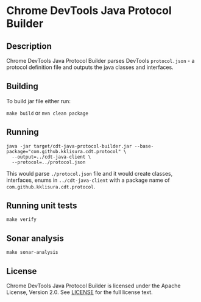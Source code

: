 # Chrome DevTools Java Protocol Builder

## Description

Chrome DevTools Java Protocol Builder parses DevTools `protocol.json` - a protocol definition file and outputs the java classes and interfaces.
 
## Building

To build jar file either run:

`make build` or `mvn clean package`

## Running

```
java -jar target/cdt-java-protocol-builder.jar --base-package="com.github.kklisura.cdt.protocol" \
  --output=../cdt-java-client \
  --protocol=../protocol.json
```

This would parse `./protocol.json` file and it would create classes, interfaces, enums in `../cdt-java-client` with a package name of `com.github.kklisura.cdt.protocol`.

## Running unit tests

`make verify`

## Sonar analysis

`make sonar-analysis`

## License

Chrome DevTools Java Protocol Builder is licensed under the Apache License, Version 2.0. See [LICENSE](LICENSE.txt) for the full license text.
